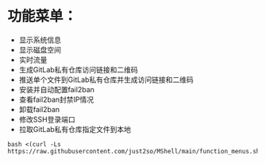 
# 功能菜单：
* 显示系统信息
* 显示磁盘空间
* 实时流量
* 生成GitLab私有仓库访问链接和二维码
* 推送单个文件到GitLab私有仓库并生成访问链接和二维码
* 安装并自动配置fail2ban
* 查看fail2ban封禁IP情况
* 卸载fail2ban
* 修改SSH登录端口
* 拉取GitLab私有仓库指定文件到本地
```shell
bash <(curl -Ls https://raw.githubusercontent.com/just2so/MShell/main/function_menus.sh)
```






